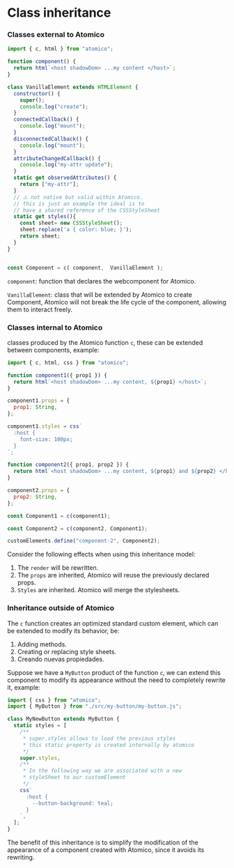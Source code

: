 # Class inheritance

### Classes external to Atomico

```javascript
import { c, html } from "atomico";

function component() {
  return html`<host shadowDom> ...my content </host>`;
}

class VanillaElement extends HTMLElement {
  constructor() {
    super();
    console.log("create");
  }
  connectedCallback() {
    console.log("mount");
  }
  disconnectedCallback() {
    console.log("mount");
  }
  attributeChangedCallback() {
    console.log("my-attr update");
  }
  static get observedAttributes() {
    return ["my-attr"];
  }
  // ⚠️ not native but valid within Atomico.
  // this is just an example the ideal is to 
  // have a shared reference of the CSSStyleSheet
  static get styles(){
    const sheet= new CSSStyleSheet();
    sheet.replace('a { color: blue; }');
    return sheet;
  }
}


const Component = c( component,  VanillaElement );
```

`component`: function that declares the webcomponent for Atomico. 

`VanillaElement`: class that will be extended by Atomico to create Component, Atomico will not break the life cycle of the component, allowing them to interact freely.

### Classes internal to Atomico

classes produced by the Atomico function `c`, these can be extended between components, example:

```javascript
import { c, html, css } from "atomico";

function component1({ prop1 }) {
  return html`<host shadowDom> ...my content, ${prop1} </host>`;
}

component1.props = {
  prop1: String,
};

component1.styles = css`
  :host {
    font-size: 100px;
  }
`;

function component2({ prop1, prop2 }) {
  return html`<host shadowDom> ...my content, ${prop1} and ${prop2} </host>`;
}

component2.props = {
  prop2: String,
};

const Component1 = c(component1);

const Component2 = c(component2, Component1);

customElements.define("component-2", Component2);

```

Consider the following effects when using this inheritance model:

1. The `render` will be rewritten. 
2. The `props` are inherited, Atomico will reuse the previously declared props. 
3. `Styles` are inherited. Atomico will merge the stylesheets.

### Inheritance outside of Atomico

The `c` function creates an optimized standard custom element, which can be extended to modify its behavior, be:

1. Adding methods.
2. Creating or replacing style sheets.
3. Creando nuevas propiedades.

Suppose we have a `MyButton` product of the function `c`, we can extend this component to modify its appearance without the need to completely rewrite it, example:

```javascript
import { css } from "atomico";
import { MyButton } from "./src/my-button/my-button.js";

class MyNewButton extends MyButton {
  static styles = [
    /**
     * super.styles allows to load the previous styles
     * this static property is created internally by atomico
     */
    super.styles,
    /**
     * In the following way we are associated with a new
     * styleSheet to our customElement
     */
    css`
      :host {
        --button-background: teal;
      }
    `,
  ];
}
```

The benefit of this inheritance is to simplify the modification of the appearance of a component created with Atomico, since it avoids its rewriting.

